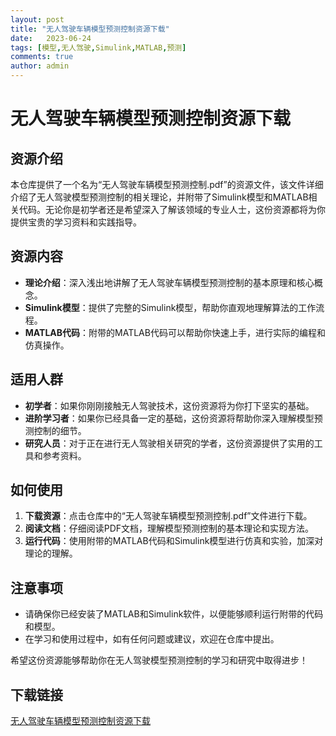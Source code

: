 ```yaml
---
layout: post
title: "无人驾驶车辆模型预测控制资源下载"
date:   2023-06-24
tags: [模型,无人驾驶,Simulink,MATLAB,预测]
comments: true
author: admin
---
```

# 无人驾驶车辆模型预测控制资源下载

## 资源介绍

本仓库提供了一个名为“无人驾驶车辆模型预测控制.pdf”的资源文件，该文件详细介绍了无人驾驶模型预测控制的相关理论，并附带了Simulink模型和MATLAB相关代码。无论你是初学者还是希望深入了解该领域的专业人士，这份资源都将为你提供宝贵的学习资料和实践指导。

## 资源内容

- **理论介绍**：深入浅出地讲解了无人驾驶车辆模型预测控制的基本原理和核心概念。
- **Simulink模型**：提供了完整的Simulink模型，帮助你直观地理解算法的工作流程。
- **MATLAB代码**：附带的MATLAB代码可以帮助你快速上手，进行实际的编程和仿真操作。

## 适用人群

- **初学者**：如果你刚刚接触无人驾驶技术，这份资源将为你打下坚实的基础。
- **进阶学习者**：如果你已经具备一定的基础，这份资源将帮助你深入理解模型预测控制的细节。
- **研究人员**：对于正在进行无人驾驶相关研究的学者，这份资源提供了实用的工具和参考资料。

## 如何使用

1. **下载资源**：点击仓库中的“无人驾驶车辆模型预测控制.pdf”文件进行下载。
2. **阅读文档**：仔细阅读PDF文档，理解模型预测控制的基本理论和实现方法。
3. **运行代码**：使用附带的MATLAB代码和Simulink模型进行仿真和实验，加深对理论的理解。

## 注意事项

- 请确保你已经安装了MATLAB和Simulink软件，以便能够顺利运行附带的代码和模型。
- 在学习和使用过程中，如有任何问题或建议，欢迎在仓库中提出。

希望这份资源能够帮助你在无人驾驶模型预测控制的学习和研究中取得进步！

## 下载链接

[无人驾驶车辆模型预测控制资源下载](https://pan.quark.cn/s/02c06c95660b)